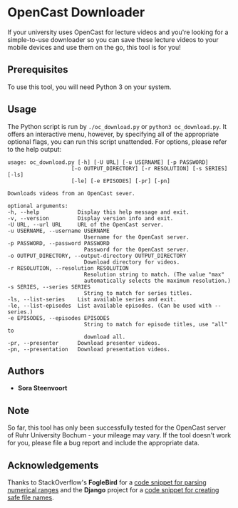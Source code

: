 # OpenCast Downloader

If your university uses OpenCast for lecture videos and you're looking for a simple-to-use downloader so you can save these lecture videos to your mobile devices and use them on the go, this tool is for you!

## Prerequisites

To use this tool, you will need Python 3 on your system.

## Usage

The Python script is run by `./oc_download.py` or `python3 oc_download.py`. It offers an interactive menu, however, by specifying all of the appropriate optional flags, you can run this script unattended. For options, please refer to the help output:

    usage: oc_download.py [-h] [-U URL] [-u USERNAME] [-p PASSWORD]
                        [-o OUTPUT_DIRECTORY] [-r RESOLUTION] [-s SERIES] [-ls]
                        [-le] [-e EPISODES] [-pr] [-pn]

    Downloads videos from an OpenCast sever.

    optional arguments:
    -h, --help            Display this help message and exit.
    -v, --version         Display version info and exit.
    -U URL, --url URL     URL of the OpenCast server.
    -u USERNAME, --username USERNAME
                            Username for the OpenCast server.
    -p PASSWORD, --password PASSWORD
                            Password for the OpenCast server.
    -o OUTPUT_DIRECTORY, --output-directory OUTPUT_DIRECTORY
                            Download directory for videos.
    -r RESOLUTION, --resolution RESOLUTION
                            Resolution string to match. (The value "max"
                            automatically selects the maximum resolution.)
    -s SERIES, --series SERIES
                            String to match for series titles.
    -ls, --list-series    List available series and exit.
    -le, --list-episodes  List available episodes. (Can be used with --series.)
    -e EPISODES, --episodes EPISODES
                            String to match for episode titles, use "all" to
                            download all.
    -pr, --presenter      Download presenter videos.
    -pn, --presentation   Download presentation videos.

## Authors
* **Sora Steenvoort**

## Note

So far, this tool has only been successfully tested for the OpenCast server of Ruhr University Bochum - your mileage may vary. If the tool doesn't work for you, please file a bug report and include the appropriate data.

## Acknowledgements

Thanks to StackOverflow's **FogleBird** for a [code snippet for parsing numerical ranges](https://stackoverflow.com/a/6405228) and the **Django** project for a [code snippet for creating safe file names](https://github.com/django/django/blob/master/django/utils/text.py).
